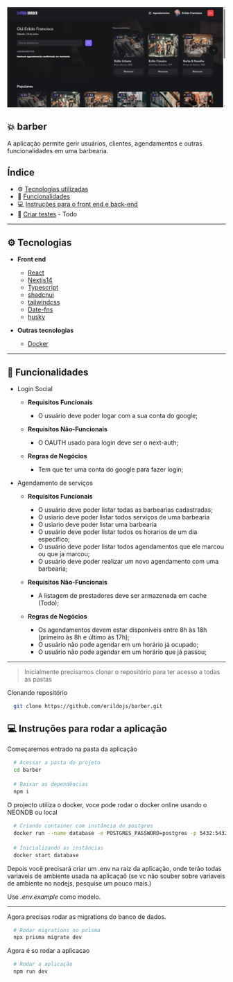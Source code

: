 <img alt="Mockup" src=".assets/capa.png">

## 💥 barber

A aplicação permite gerir usuários, clientes, agendamentos e outras funcionalidades em uma barbearia.

## Índice

- ⚙ [Tecnologias utilizadas](#-tecnologias)
- 🚀 [Funcionalidades](#-funcionalidades)
- 💻 [Instruções para o front end e back-end](#-instruções-para-o-frontend-e-back)
- 🐞 [Criar testes](#-criar-testes) - Todo

---

## ⚙ Tecnologias

- **Front end**

  - [React](https://reactjs.org/)
  - [Nextjs14](https://nextjs.org/)
  - [Typescript](https://www.typescriptlang.org/)
  - [shadcnui](https://ui.shadcn.com/)
  - [tailwindcss](https://tailwindcss.com/)
  - [Date-fns](https://date-fns.org/)
  - [husky](https://www.npmjs.com/package/husky)

- **Outras tecnologias**
  - [Docker](https://www.docker.com/)

---

## 🚀 Funcionalidades

- Login Social

  - **Requisitos Funcionais**

    - O usuário deve poder logar com a sua conta do google;

  - **Requisitos Não-Funcionais**

    - O OAUTH usado para login deve ser o next-auth;

  - **Regras de Negócios**
    - Tem que ter uma conta do google para fazer login;

- Agendamento de serviços

  - **Requisitos Funcionais**

    - O usuário deve poder listar todas as barbearias cadastradas;
    - O usiario deve poder listar todos serviços de uma barbearia
    - O usiario deve poder listar uma barbearia
    - O usuário deve poder listar todos os horarios de um dia específico;
    - O usuário deve poder listar todos agendamentos que ele marcou ou que ja marcou;
    - O usuário deve poder realizar um novo agendamento com uma barbearia;

  - **Requisitos Não-Funcionais**

    - A listagem de prestadores deve ser armazenada em cache (Todo);

  - **Regras de Negócios**
    - Os agendamentos devem estar disponíveis entre 8h às 18h (primeiro às 8h e último às 17h);
    - O usuário não pode agendar em um horário já ocupado;
    - O usuário não pode agendar em um horário que já passou;

---

> Inicialmente precisamos clonar o repositório para ter acesso a todas as pastas

Clonando repositório
```bash
  git clone https://github.com/erildojs/barber.git
```

## 💻 Instruções para rodar a aplicação

Começaremos entrado na pasta da aplicação

```bash
  # Acessar a pasta do projeto
  cd barber

  # Baixar as dependências
  npm i

```

O projecto utiliza o docker, voce pode rodar o docker online usando o NEONDB ou local

```bash
  # Criando container com instância do postgres
  docker run --name database -e POSTGRES_PASSWORD=postgres -p 5432:5432 -d postgres

  # Inicializando as instâncias
  docker start database

```

Depois você precisará criar um .env na raiz da aplicação, onde terão todas variaveis de ambiente usada na aplicaçaõ (se vc não souber sobre variaveis de ambiente no nodejs, pesquise um pouco mais.)

Use _.env.example_ como modelo.

---

Agora precisas rodar as migrations do banco de dados.

```bash
  # Rodar migrations no prisma
  npx prisma migrate dev

```

Agora é so rodar a aplicacao

```bash
  # Rodar a aplicação
  npm run dev

```
